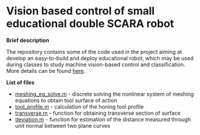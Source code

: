 # Vision based control of small educational double SCARA robot

<b>Brief description</b>

The repository contains some of the code used in the project aiming at develop an easy-to-build and deploy educational robot, which may be used during classes to study machine vision-based control and classification. More details can be found <a href="https://mbatsch.github.io/portfolio/scara.html">here</a>.

<b>List of files</b>

<ul>
  <li><a href="https://github.com/mbatsch/gear_honing/blob/main/meshing_eq_solve.m">meshing_eq_solve.m</a> - discrete solving the nonlinear system of meshing equations to obtain tool surface of action</li>
  <li><a href="https://github.com/mbatsch/gear_honing/blob/main/tool_profile.m">tool_profile.m</a> - calculation of the honing tool profile</li>
  <li><a href="https://github.com/mbatsch/gear_honing/blob/main/transverse.m">transverse.m</a> - function for obtaining transverse section of surface</li>
  <li><a href="https://github.com/mbatsch/gear_honing/blob/main/deviation.m">deviation.m</a> - function for estimation of the distance measured through unit normal between two plane curves</li>
</ul>

